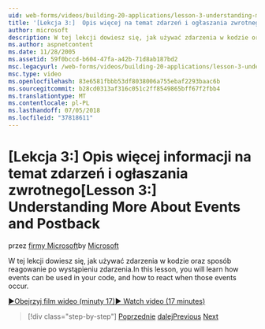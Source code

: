 ```yaml
---
uid: web-forms/videos/building-20-applications/lesson-3-understanding-more-about-events-and-postback
title: '[Lekcja 3:]  Opis więcej na temat zdarzeń i ogłaszania zwrotnego | Dokumentacja firmy Microsoft'
author: microsoft
description: W tej lekcji dowiesz się, jak używać zdarzenia w kodzie oraz sposób reagowanie po wystąpieniu zdarzenia.
ms.author: aspnetcontent
ms.date: 11/28/2005
ms.assetid: 59f0bccd-b604-47fa-a42b-71d8ab187bd2
msc.legacyurl: /web-forms/videos/building-20-applications/lesson-3-understanding-more-about-events-and-postback
msc.type: video
ms.openlocfilehash: 83e6581fbbb53df8038006a755ebaf2293baac6b
ms.sourcegitcommit: b28cd0313af316c051c2ff8549865bff67f2fbb4
ms.translationtype: MT
ms.contentlocale: pl-PL
ms.lasthandoff: 07/05/2018
ms.locfileid: "37818611"
---
```

<a name="lesson-3--understanding-more-about-events-and-postback"></a><span data-ttu-id="e1136-103">[Lekcja 3:]  Opis więcej informacji na temat zdarzeń i ogłaszania zwrotnego</span><span class="sxs-lookup"><span data-stu-id="e1136-103">[Lesson 3:]  Understanding More About Events and Postback</span></span>
====================
<span data-ttu-id="e1136-104">przez [firmy Microsoft](https://github.com/microsoft)</span><span class="sxs-lookup"><span data-stu-id="e1136-104">by [Microsoft](https://github.com/microsoft)</span></span>

<span data-ttu-id="e1136-105">W tej lekcji dowiesz się, jak używać zdarzenia w kodzie oraz sposób reagowanie po wystąpieniu zdarzenia.</span><span class="sxs-lookup"><span data-stu-id="e1136-105">In this lesson, you will learn how events can be used in your code, and how to react when those events occur.</span></span>

[<span data-ttu-id="e1136-106">&#9654;Obejrzyj film wideo (minuty 17)</span><span class="sxs-lookup"><span data-stu-id="e1136-106">&#9654; Watch video (17 minutes)</span></span>](https://channel9.msdn.com/Blogs/ASP-NET-Site-Videos/lesson-3-understanding-more-about-events-and-postback)

> [!div class="step-by-step"]
> <span data-ttu-id="e1136-107">[Poprzednie](lesson-2-creating-a-web-forms-user-interface.md)
> [dalej](lesson-4-understanding-web-application-state.md)</span><span class="sxs-lookup"><span data-stu-id="e1136-107">[Previous](lesson-2-creating-a-web-forms-user-interface.md)
[Next](lesson-4-understanding-web-application-state.md)</span></span>
